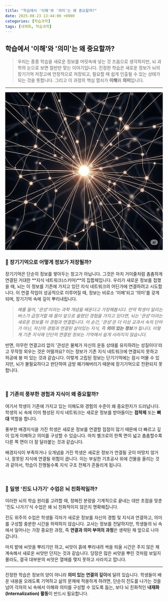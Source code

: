 ```yaml
---
title: "학습에서 '이해'와 '의미'는 왜 중요할까?"
date: 2025-08-23 13:44:00 +0900
categories: [학습과학]
tags: [내재화, 학습과학]
---
```


## 학습에서 '이해'와 '의미'는 왜 중요할까?

> 우리는 종종 학습을 새로운 정보를 머릿속에 넣는 것 즈음으로 생각하지만, 뇌 과학의 눈으로 보면 절반만 맞는 이야기입니다. 진정한 학습은 새로운 정보가 뇌의 장기기억 저장고에 안정적으로 저장되고, 필요할 때 쉽게 인출될 수 있는 상태가 되는 것을 뜻합니다. 그리고 이 과정의 핵심 열쇠가 **이해**와 **의미**입니다.

---
![학습 효율을 높이는 8가지 전략](/assets/678.jpg)

### 🧠 장기기억으로 어떻게 정보가 저장될까?

장기기억은 단순히 정보를 쌓아두는 창고가 아닙니다. 그것은 마치 거미줄처럼 촘촘하게 연결된 거대한 **지식 네트워크(스키마)**의 집합체입니다. 우리가 새로운 정보를 접했을 때, 뇌는 이 정보를 기존에 가지고 있던 지식 네트워크의 어딘가에 연결하려고 시도합니다. 이 연결 작업이 성공적으로 이루어질 때, 정보는 비로소 '이해'되고 '의미'를 갖게 되며, 장기기억 속에 깊이 뿌리내립니다.

> _예를 들어, '관성'이라는 과학 개념을 배운다고 가정해봅시다. 만약 학생이 달리는 버스가 급정거할 때 몸이 앞으로 쏠렸던 경험을 가지고 있다면, 뇌는 '관성'이라는 새로운 정보를 이 경험과 연결합니다. 이 순간, '관성'은 더 이상 교과서 속의 단어가 아닌, 자신의 경험과 연결된 살아있는 지식, 즉 **의미 있는 정보**가 됩니다. 이렇게 기존 지식에 단단히 연결된 정보는 기억에서 쉽게 사라지지 않습니다._

반면, 아무런 연결고리 없이 '관성은 물체가 자신의 운동 상태를 유지하려는 성질이다'라고 무작정 외우는 것은 어떨까요? 이는 정보가 기존 지식 네트워크에 연결되지 못하고 허공에 붕 떠 있는 것과 같습니다. 이렇게 고립된 정보는 단기기억에는 잠시 머물 수 있지만, 뇌가 불필요하다고 판단하여 금방 폐기해버리기 때문에 장기기억으로 전환되지 못합니다.

[<br>](https://www.facebook.com/faithfuljk/)

### 🔗 기존의 풍부한 경험과 지식이 왜 중요할까?

여기서 학생이 기존에 가지고 있는 이해도와 경험의 수준이 왜 중요한지가 드러납니다. 학생의 뇌 속에 이미 형성된 지식 네트워크는 새로운 정보를 받아들이는 **접착제** 또는 **뼈대** 역할을 합니다.

풍부한 배경지식을 가진 학생은 새로운 정보를 연결할 접점이 많기 때문에 더 빠르고 깊이 있게 이해하고 의미를 구성할 수 있습니다. 마치 벨크로의 한쪽 면이 넓고 촘촘할수록 다른 쪽 면이 더 잘 달라붙는 것과 같습니다.

배경지식이 부족하거나 오개념을 가진 학생은 새로운 정보가 연결될 곳이 마땅치 않거나, 잘못된 지식에 연결될 위험이 큽니다. 이는 부실한 기초공사 위에 건물을 올리는 것과 같아서, 학습이 진행될수록 지식 구조 전체가 흔들리게 됩니다.

<br>

### 💨 일명 '진도 나가기' 수업은 뇌 친화적일까?

이러한 뇌의 학습 원리를 고려할 때, 정해진 분량을 기계적으로 끝내는 데만 초점을 맞춘 '진도 나가기'식 수업은 왜 뇌 친화적이지 않은지 명확해집니다.

진도 위주의 수업은 학생들 각자가 새로운 정보를 자신의 경험 및 지식과 연결하고, 의미를 구성할 충분한 시간을 허락하지 않습니다. 교사는 정보를 전달하지만, 학생들의 뇌 속에서 일어나는 가장 중요한 과정, 즉 **연결과 의미 부여의 과정**은 생략된 채 앞으로 나아갑니다.

마치 밭에 씨앗을 뿌리기만 하고, 씨앗이 흙에 뿌리내려 싹을 틔울 시간은 주지 않은 채 계속해서 새로운 씨앗만 던지는 것과 같습니다. 당장은 많은 씨앗을 뿌린 것처럼 보일지 몰라도, 결국 대부분의 씨앗은 열매를 맺지 못하고 사라지고 맙니다.

---


진정한 학습은 정보의 양이 아니라 **의미 있는 연결의 깊이**에 달려 있습니다. 학생들이 배운 내용을 오래도록 기억하고 삶의 문제에 적용하게 하려면, 단순히 진도를 나가는 것을 넘어 각자의 뇌 속에서 이해와 의미를 구성할 수 있도록 돕는, 보다 뇌 친화적인 **내재화(Internalization) 활동**이 반드시 필요합니다.


















